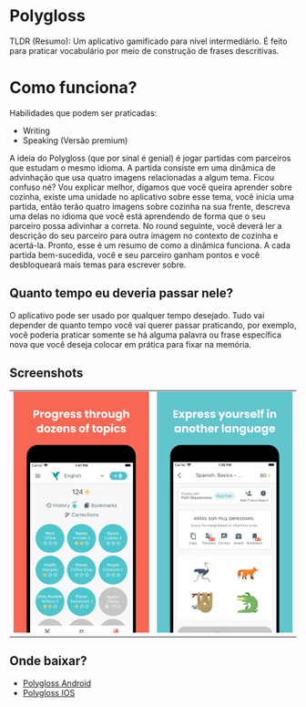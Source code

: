 # Polygloss

TLDR (Resumo): Um aplicativo gamificado para nível intermediário. É feito para praticar vocabulário por meio de construção de frases descritivas.

# Como funciona?
Habilidades que podem ser praticadas:

 - Writing
 -  Speaking (Versão premium)

A ideia do Polygloss (que por sinal é genial) é jogar partidas com parceiros que estudam o mesmo idioma. A partida consiste em uma dinâmica de advinhação que usa quatro imagens relacionadas a algum tema. Ficou confuso né? Vou explicar melhor, digamos que você queira aprender sobre cozinha, existe uma unidade no aplicativo sobre esse tema, você inicia uma partida, então terão quatro imagens sobre cozinha na sua frente, descreva uma delas no idioma que você está aprendendo de forma que o seu parceiro possa adivinhar a correta. No round seguinte, você deverá ler a descrição do seu parceiro para outra imagem no contexto de cozinha e acertá-la. Pronto, esse é um resumo de como a dinâmica funciona. A cada partida bem-sucedida, você e seu parceiro ganham pontos e você desbloqueará mais temas para escrever sobre.

## Quanto tempo eu deveria passar nele?

O aplicativo pode ser usado por qualquer tempo desejado. Tudo vai depender de quanto tempo você vai querer passar praticando, por exemplo, você poderia praticar somente se há alguma palavra ou frase específica nova que você deseja colocar em prática para fixar na memória.

## Screenshots

<table>
  <tr>
    <td align="center">
      <a href="#">
        <img src="../screenshots/polygloss_screenshot1.jpeg" alt=""/><br>
      </a>
    </td>
    <td align="center">
      <a href="#">
        <img src="../screenshots/polygloss_screenshot2.jpeg" alt=""/><br>
      </a>
    </td>
</table>

## Onde baixar?

- [Polygloss Android](https://play.google.com/store/apps/details?id=app.polygloss.polygloss_app&hl=pt_BR&gl=US)
- [Polygloss IOS](https://apps.apple.com/br/app/polygloss/id1536428473)

